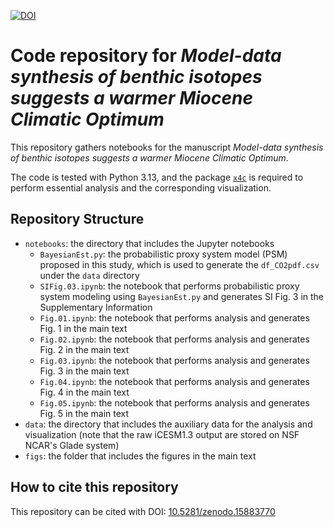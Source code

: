 [![DOI](https://zenodo.org/badge/DOI/10.5281/zenodo.15883770.svg)](https://doi.org/10.5281/zenodo.15883770)


# Code repository for _Model-data synthesis of benthic isotopes suggests a warmer Miocene Climatic Optimum_

This repository gathers notebooks for the manuscript _Model-data synthesis of benthic isotopes suggests a warmer Miocene Climatic Optimum_.

The code is tested with Python 3.13, and the package [`x4c`](https://ncar.github.io/x4c/) is required to perform essential analysis and the corresponding visualization.

## Repository Structure
- `notebooks`: the directory that includes the Jupyter notebooks
    - `BayesianEst.py`: the probabilistic proxy system model (PSM) proposed in this study, which is used to generate the `df_CO2pdf.csv` under the `data` directory
    - `SIFig.03.ipynb`: the notebook that performs probabilistic proxy system modeling using `BayesianEst.py` and generates SI Fig. 3 in the Supplementary Information
    - `Fig.01.ipynb`: the notebook that performs analysis and generates Fig. 1 in the main text
    - `Fig.02.ipynb`: the notebook that performs analysis and generates Fig. 2 in the main text
    - `Fig.03.ipynb`: the notebook that performs analysis and generates Fig. 3 in the main text
    - `Fig.04.ipynb`: the notebook that performs analysis and generates Fig. 4 in the main text
    - `Fig.05.ipynb`: the notebook that performs analysis and generates Fig. 5 in the main text
- `data`: the directory that includes the auxiliary data for the analysis and visualization (note that the raw iCESM1.3 output are stored on NSF NCAR's Glade system)
- `figs`: the folder that includes the figures in the main text


## How to cite this repository
This repository can be cited with DOI: [10.5281/zenodo.15883770](https://doi.org/10.5281/zenodo.15883770)

